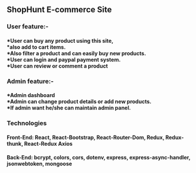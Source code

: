 <h2>ShopHunt E-commerce Site</h2>

<h3>User feature:- </h3>
<h4>*User can buy any product using this site, <br />
    *also add to cart items. <br /> 
    *Also filter a product and can easily buy new products. <br />
    *User can login and paypal payment system. <br />
    *User can review or comment a product
</h4>

<h3>Admin feature:- </h3>
<h4>*Admin dashboard <br />
    *Admin can change product details or add new products. <br /> 
    *If admin want he/she can maintain admin panel. <br />
</h4>


<h3>Technologies</h3>
<h4>Front-End:  React, React-Bootstrap, React-Router-Dom, Redux, Redux-thunk, React-Redux
        Axios        
</h4>

<h4>Back-End:  bcrypt, colors, cors, dotenv, express, express-async-handler, jsonwebtoken, mongoose  
</h4>

